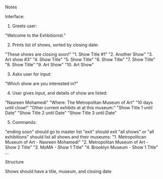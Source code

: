 Notes

Interface:

1. Greets user:

"Welcome to the Exhbitionist."

2. Prints list of shows, sorted by closing date:

"These shows are closing soon!"
"1. Show Title #1"
"2. Another Show"
"3. Art show #3"
"4. Show Title"
"5. Show Title"
"6. Show Title"
"7. Show Title"
"8. Show Title"
"9. Art Show"
"10. Art Show"



3. Asks user for input:

"Which show are you interested in?"

4. User gives input, and details of show are listed:


"Nasreen Mohamedi"
"Where: The Metropolitan Museum of Art"
"10 days until close!"
"Other current exhibits at at this museum:"
"Show Title 1 until Date"
"Show Title 2 until Date"
"Show Title 3 until Date"

5. Commands:

"ending soon" should go to master list
"exit" should exit
"all shows" or "all exhibitions" should list all shows and their museums:
    "1. Metropolitcan Museum of Art - Nasreen Mohamedi"
    "2. Metropolitan Museum of Art - Show 2 Title"
    "3. MoMA - Show 1 Title"
    "4. Brooklyn Museum - Show 1 Title"
    ...



Structure


Shows should have a title, museum, and closing date
